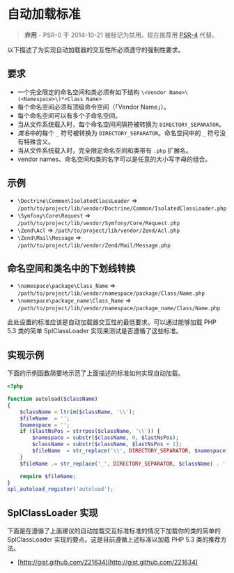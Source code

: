 自动加载标准
====================

> **弃用** - PSR-0 于 2014-10-21 被标记为禁用。现在推荐用 [PSR-4] 代替。

[PSR-4]: https://www.php-fig.org/psr/psr-4/

以下描述了为实现自动加载器的交互性所必须遵守的强制性要求。

要求
---------

* 一个完全限定的命名空间和类必须有如下结构 `\<Vendor Name>\(<Namespace>\)*<Class Name>`
* 每个命名空间必须有顶级命令空间（「Vendor Name」）。
* 每个命名空间可以有多个子命名空间。
* 当从文件系统载入时，每个命名空间间隔符被转换为 `DIRECTORY_SEPARATOR`。
* *类名*中的每个 `_` 符号被转换为 `DIRECTORY_SEPARATOR`。命名空间中的 `_` 符号没有特殊含义。
* 当从文件系统载入时，完全限定命名空间和类带有 `.php` 扩展名。
* vendor names、命名空间和类的名字可以是任意的大小写字母的组合。

示例
--------

* `\Doctrine\Common\IsolatedClassLoader` => `/path/to/project/lib/vendor/Doctrine/Common/IsolatedClassLoader.php`
* `\Symfony\Core\Request` => `/path/to/project/lib/vendor/Symfony/Core/Request.php`
* `\Zend\Acl` => `/path/to/project/lib/vendor/Zend/Acl.php`
* `\Zend\Mail\Message` => `/path/to/project/lib/vendor/Zend/Mail/Message.php`

命名空间和类名中的下划线转换
-----------------------------------------

* `\namespace\package\Class_Name` => `/path/to/project/lib/vendor/namespace/package/Class/Name.php`
* `\namespace\package_name\Class_Name` => `/path/to/project/lib/vendor/namespace/package_name/Class/Name.php`

此处设置的标准应该是自动加载器交互性的最低要求。可以通过能够加载 PHP 5.3 类的简单 SplClassLoader 实现来测试是否遵循了这些标准。

实现示例
----------------------

下面的示例函数简要地示范了上面描述的标准如何实现自动加载。

~~~php
<?php

function autoload($className)
{
    $className = ltrim($className, '\\');
    $fileName  = '';
    $namespace = '';
    if ($lastNsPos = strrpos($className, '\\')) {
        $namespace = substr($className, 0, $lastNsPos);
        $className = substr($className, $lastNsPos + 1);
        $fileName  = str_replace('\\', DIRECTORY_SEPARATOR, $namespace) . DIRECTORY_SEPARATOR;
    }
    $fileName .= str_replace('_', DIRECTORY_SEPARATOR, $className) . '.php';

    require $fileName;
}
spl_autoload_register('autoload');
~~~

SplClassLoader 实现
-----------------------------

下面是在遵循了上面建议的自动加载交互标准标准的情况下加载你的类的简单的 SplClassLoader 实现的要点。这是目前遵循上述标准以加载 PHP 5.3 类的推荐方法。

* [http://gist.github.com/221634](http://gist.github.com/221634)

